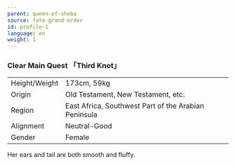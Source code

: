 ```yaml
---
parent: queen-of-sheba
source: fate-grand-order
id: profile-1
language: en
weight: 1
---
```


### Clear Main Quest 「Third Knot」

<table>
  <tr><td>Height/Weight</td><td>173cm, 59kg</td></tr>
  <tr><td>Origin</td><td>Old Testament, New Testament, etc.</td></tr>
  <tr><td>Region</td><td>East Africa, Southwest Part of the Arabian Peninsula</td></tr>
  <tr><td>Alignment</td><td>Neutral-Good</td></tr>
  <tr><td>Gender</td><td>Female</td></tr>
</table>

Her ears and tail are both smooth and fluffy.
